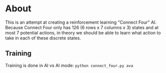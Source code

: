 # About

This is an attempt at creating a reinforcement learning "Connect Four" AI. Because Connect Four only has 126 (6 rows x 7 columns x 3) states and at most 7 potential actions, in theory we should be able to learn what action to take in each of these discrete states.

## Training
 
 Training is done in AI vs AI mode:
 ```python connect_four.py ava```
